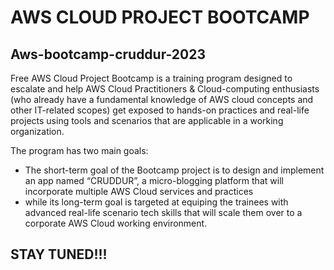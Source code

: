 # AWS CLOUD PROJECT BOOTCAMP
## Aws-bootcamp-cruddur-2023

Free AWS Cloud Project Bootcamp is a training program designed to escalate and help AWS Cloud Practitioners & Cloud-computing enthusiasts (who already have a fundamental knowledge of AWS cloud concepts and other IT-related scopes) get exposed to hands-on practices and real-life projects using tools and scenarios that are applicable in a working organization.


The program has two main goals:

- The short-term goal of the Bootcamp project is to design and implement an app named “CRUDDUR”, a micro-blogging platform that will incorporate multiple AWS Cloud services and practices 
- while its long-term goal is targeted at equiping the trainees with advanced real-life scenario tech skills that will scale them over to a corporate AWS Cloud working environment.

## STAY TUNED!!!
